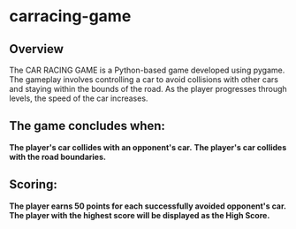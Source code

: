 # carracing-game
## Overview
The CAR RACING GAME is a Python-based game developed using pygame. The gameplay involves controlling a car to avoid collisions with other cars and staying within the bounds of the road. As the player progresses through levels, the speed of the car increases.

## The game concludes when:
  **The player's car collides with an opponent's car.**
  **The player's car collides with the road boundaries.**

## Scoring:
  **The player earns 50 points for each successfully avoided opponent's car. The player with the highest score will be displayed as the High Score.**
